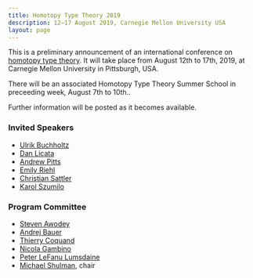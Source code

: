 ```yaml
---
title: Homotopy Type Theory 2019
description: 12–17 August 2019, Carnegie Mellon University USA
layout: page
---
```


This is a preliminary announcement of an international conference on [homotopy type
theory](https://homotopytypetheory.org). It will take place from August 12th to 17th,
2019, at Carnegie Mellon University in Pittsburgh, USA.

There will be an associated Homotopy Type Theory Summer School in
preceeding week, August
7th to 10th..

Further information will be posted as it becomes available.

### Invited Speakers

* [Ulrik Buchholtz](https://www2.mathematik.tu-darmstadt.de/~buchholtz/)
* [Dan Licata](http://dlicata.web.wesleyan.edu)
* [Andrew Pitts](https://www.cl.cam.ac.uk/~amp12/)
* [Emily Riehl](http://www.math.jhu.edu/~eriehl/)
* [Christian Sattler](https://www.chalmers.se/en/staff/Pages/sattler.aspx)
* [Karol Szumilo](http://www1.maths.leeds.ac.uk/~pmtks/)


### Program Committee

* [Steven Awodey](https://www.andrew.cmu.edu/user/awodey/)
* [Andrej Bauer](http://www.andrej.com/)
* [Thierry Coquand](http://www.cse.chalmers.se/~coquand/)
* [Nicola Gambino](http://www1.maths.leeds.ac.uk/~pmtng/)
* [Peter LeFanu Lumsdaine](http://peterlefanulumsdaine.com)
* [Michael Shulman](http://home.sandiego.edu/~shulman/), chair
